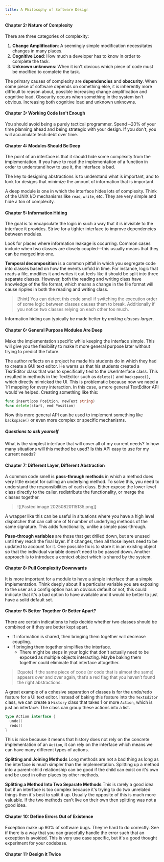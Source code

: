 ```yaml
---
title: A Philosophy of Software Design
---
```

#### Chapter 2: Nature of Complexity
There are three categories of complexity:
1. **Change Amplification**: A seemingly simple modification necessitates changes in many places.
2. **Cognitive Load**: How much a developer has to know in order to complete the task.
3. **Unknown unknowns**: When it isn't obvious which piece of code must be modified to complete the task.

The primary causes of complexity are **dependencies** and **obscurity**. When some piece of software depends on something else, it is inherently more difficult to reason about, possible increasing change amplification and cognitive load. Obscurity occurs when something in the system isn't obvious. Increasing both cognitive load and unknown unknowns. 

#### Chapter 3: Working Code Isn't Enough
You should avoid being a purely tactical programmer. Spend ~20% of your time planning ahead and being strategic with your design. If you don't, you will accumulate tech debt over time. 

#### Chapter 4: Modules Should Be Deep
The point of an interface is that it should hide some complexity from the implementation. If you have to read the implementation of a function in order to understand how to use it, the interface is bad. 

The key to designing abstractions is to understand what is important, and to look for designs that minimize the amount of information that is important.

A deep module is one in which the interface hides lots of complexity. Think of the UNIX I/O mechanisms like `read`, `write`, etc. They are very simple and hide a ton of complexity.

#### Chapter 5: Information Hiding
The goal is to encapsulate the logic in such a way that it is invisible to the interface it provides. Strive for a tighter interface to improve dependencies between modules. 

Look for places where information leakage is occurring. Common cases include when two classes are closely coupled—this usually means that they can be merged into one.  

**Temporal decomposition** is a common pitfall in which you segregate code into classes based on how the events unfold in time. For instance, logic that reads a file, modifies it and writes it out feels like it should be split into three separate classes. However, both the reading and writing class have knowledge of the file format, which means a change in the file format will cause ripples in both the reading and writing class.

>[!hint]
>You can detect this code smell if switching the execution order of some logic between classes causes them to break. Additionally if you notice two classes relying on each other too much.

Information hiding can typically be made better by _making classes larger_.

#### Chapter 6: General Purpose Modules Are Deep
Make the implementation specific while keeping the interface simple. This will give you the flexibility to make it more general purpose later without trying to predict the future.

The author reflects on a project he made his students do in which they had to create a GUI text editor. He warns us that his students created a TextEditor class that was to specifically tied to the UserInterface class. This resulted in methods in the TextEditor such as `delete()` and `backspace()`, which directly mimicked the UI. This is problematic because now we need a 1:1 mapping for every interaction. In this case, a more general TextEditor API would've helped. Creating something like this:

```go
func insert(pos Position, newText string)
func delete(start, end Position)
```

Now this more general API can be used to implement something like `backspace()` or even more complex or specific mechanisms.

##### Questions to ask yourself
What is the simplest interface that will cover all of my current needs?
In how many situations will this method be used?
Is this API easy to use for my current needs?

#### Chapter 7: Different Layer, Different Abstraction
A common code smell is **pass-through methods** in which a method does very little except for calling an underlying method. To solve this, you need to understand the responsibilities of each class. Either expose the lower level class directly to the caller, redistribute the functionality, or merge the classes together.

>![[Pasted image 20250820115135.png]]

A wrapper like this can be useful in situations where you have a high level dispatcher that can call one of N number of underlying methods of the same signature. This adds functionality, unlike a simple pass-through.

**Pass-through variables** are those that get drilled down, but are unused until they reach the final layer. If it changes, then all those layers need to be updated to account for it. One possible fix is to store it in an existing object so that the individual variable doesn't need to be passed down. Another approach is to introduce a context object which is shared by the system.

#### Chapter 8: Pull Complexity Downwards
It is more important for a module to have a simple interface than a simple implementation. Think deeply about if a particular variable you are exposing to the user as a config option has an obvious default or not, this could indicate that it's a bad option to have available and it would be better to just have a solid default set.

#### Chapter 9: Better Together Or Better Apart?
There are certain indications to help decide whether two classes should be combined or if they are better kept apart. 

- If information is shared, then bringing them together will decrease coupling.
- If bringing them together simplifies the interface.
	- There might be steps in your logic that don't actually need to be exposed as multiple objects interacting. Maybe baking them together could eliminate that interface altogether.

>[!quote]
>If the same piece of code (or code that is almost the same) appears over and over again, that’s a red flag that you haven’t found the right abstractions.

A great example of a cohesive separation of classes is for the undo/redo feature for a UI text editor. Instead of baking this feature into the `TextEditor` class, we can create a `History` class that takes 1 or more `Action`, which is just an interface. The class can group these actions into a list. 

```go
type Action interface {
  undo()
  redo()
}
```

This is nice because it means that history does not rely on the concrete implementation of an `Action`, it can rely on the interface which means we can have many different types of actions. 

**Splitting and Joining Methods**
Long methods are not a bad thing as long as the interface is much simpler than the implementation. Splitting up a method into a parent-child relationship can be good if the child can exist on it's own and be used in other places by other methods. 

**Splitting a Method Into Two Separate Methods**
This is rarely a good idea but if an interface is too complex because it's trying to do two unrelated things then it's best to split it up. Usually the opposite of this is much more valuable. If the two methods can't live on their own then splitting was not a good idea.

#### Chapter 10: Define Errors Out of Existence 
Exception make up 90% of software bugs. They're hard to do correctly. See if there is a way that you can gracefully handle the error such that an exception is avoided. This is very use case specific, but it's a good thought experiment for your codebase. 

#### Chapter 11: Design it Twice
